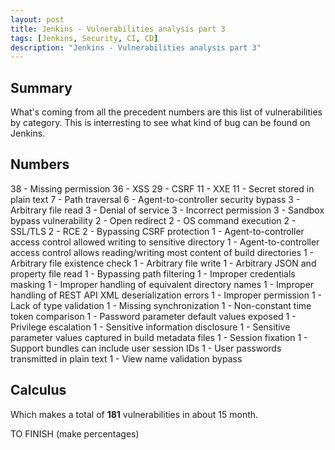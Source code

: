 ```yaml
---
layout: post
title: Jenkins - Vulnerabilities analysis part 3
tags: [Jenkins, Security, CI, CD]
description: "Jenkins - Vulnerabilities analysis part 3"
---
```


## Summary
What's coming from all the precedent numbers are this list of vulnerabilities by category. This is interresting to see what kind of bug can be found on Jenkins.

## Numbers
38 - Missing permission
36 - XSS
29 - CSRF
11 - XXE
11 - Secret stored in plain text
7 - Path traversal
6 - Agent-to-controller security bypass
3 - Arbitrary file read
3 - Denial of service
3 - Incorrect permission
3 - Sandbox bypass vulnerability
2 - Open redirect
2 - OS command execution
2 - SSL/TLS
2 - RCE
2 - Bypassing CSRF protection
1 - Agent-to-controller access control allowed writing to sensitive directory
1 - Agent-to-controller access control allows reading/writing most content of build directories
1 - Arbitrary file existence check
1 - Arbitrary file write
1 - Arbitrary JSON and property file read
1 - Bypassing path filtering
1 - Improper credentials masking
1 - Improper handling of equivalent directory names
1 - Improper handling of REST API XML deserialization errors
1 - Improper permission
1 - Lack of type validation
1 - Missing synchronization 
1 - Non-constant time token comparison
1 - Password parameter default values exposed
1 - Privilege escalation
1 - Sensitive information disclosure
1 - Sensitive parameter values captured in build metadata files
1 - Session fixation
1 - Support bundles can include user session IDs
1 - User passwords transmitted in plain text
1 - View name validation bypass

## Calculus
Which makes a total of **181** vulnerabilities in about 15 month.

TO FINISH (make percentages)